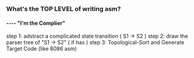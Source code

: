 ### What's the TOP LEVEL of writing asm? ###
####        ---- "I'm the Complier"

step 1: adstract a complicated state transition ( S1 -> S2 )
step 2: draw the parser tree of "S1 -> S2" ( if has )
step 3: Topological-Sort and Generate Target Code (like 8086 asm)
